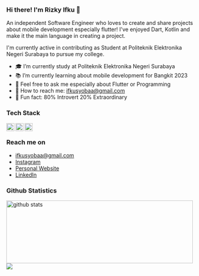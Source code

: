 ### Hi there! I'm Rizky Ifku 👋

An independent Software Engineer who loves to create and share projects about mobile development especially flutter! I've enjoyed Dart, Kotlin and make it the main language in creating a project.

I'm currently active in contributing as Student at Politeknik Elektronika Negeri Surabaya to pursue my college.

- 🎓 I’m currently study at Politeknik Elektronika Negeri Surabaya
- 📚 I’m currently learning about mobile development for Bangkit 2023
- 💬 Feel free to ask me especially about Flutter or Programming
- 📧 How to reach me: ifkusyobaa@gmail.com
- 🤡 Fun fact: 80% Introvert 20% Extraordinary 

### Tech Stack
<a href="#"><img align="left" alt="Dart" title="Dart" width="21px" src="https://upload.wikimedia.org/wikipedia/commons/thumb/9/91/Dart-logo-icon.svg/2048px-Dart-logo-icon.svg.png" /></a>
<a href="#"><img align="left" alt="Flutter" title="Flutter" width="21px" src="https://res.cloudinary.com/dsabkkzly/image/upload/v1676724813/flutter_ylfpih.png" /></a>
<a href="#"><img align="left" alt="Flutter" title="Flutter" width="21px" src="https://upload.wikimedia.org/wikipedia/commons/thumb/0/06/Kotlin_Icon.svg/2048px-Kotlin_Icon.svg.png" /></a>
<br>

### Reach me on
- ifkusyobaa@gmail.com
- <a href="https://www.instagram.com/ifkuuuu/">Instagram</a>
- <a href="https://ifkusyoba.netlify.app/">Personal Website</a>
- <a href="https://linkedin.com/in/ifkusyoba">LinkedIn</a>

### Github Statistics
<p>
  <img align="left" width="490" height="165" src="https://github-readme-stats.vercel.app/api/?username=sensze&show_icons=true&title_color=fffffff&icon_color=000000&text_color=000000" alt="github stats"/>
  <a href="https://github.com/anuraghazra/github-readme-stats">
    <img align="center" src="https://github-readme-stats.anuraghazra1.vercel.app/api/top-langs/?username=sensze" />
  </a>
</p>
